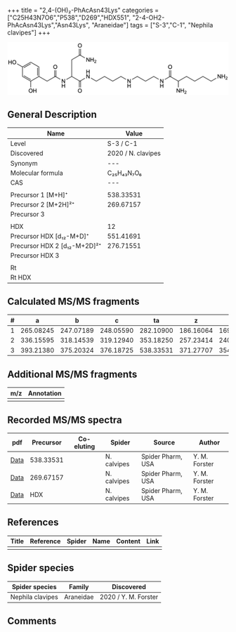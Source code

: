 +++
title = "2,4-(OH)₂-PhAcAsn43Lys"
categories = ["C25H43N7O6","P538","D269","HDX551",
"2-4-OH2-PhAcAsn43Lys","Asn43Lys",
"Araneidae"]
tags = ["S-3","C-1",
"Nephila clavipes"]
+++

![](/img/2-4-OH2-PhAcAsn43Lys.png)

## General Description

| Name                       | Value              |
|----------------------------|--------------------|
| Level                      | S-3 / C-1          |
| Discovered                 | 2020 / N. clavipes |
| Synonym                    | ---                |
| Molecular formula          | C₂₅H₄₃N₇O₆                   |
| CAS                        | ---                |
|                            |                    |
| Precursor 1 [M+H]⁺         | 538.33531                   |
| Precursor 2 [M+2H]²⁺       | 269.67157                   |
| Precursor 3                |                    |
|                            |                    |
| HDX                        | 12                   |
| Precursor HDX   [d₁₂-M+D]⁺   | 551.41691                   |
| Precursor HDX 2 [d₁₂-M+2D]²⁺ | 276.71551                   |
| Precursor HDX 3            |                    |
|                            |                    |
| Rt                         |                    |
| Rt HDX                     |                    |

## Calculated MS/MS fragments

| # | a         | b         | c         | ta        | z         | y         | tz        |
|---|-----------|-----------|-----------|-----------|-----------|-----------|-----------|
| 1 | 265.08245 | 247.07189 | 248.05590 | 282.10900 | 186.16064 | 169.13409 | 203.18719 |
| 2 | 336.15595 | 318.14539 | 319.12940 | 353.18250 | 257.23414 | 240.20759 | 274.26069 |
| 3 | 393.21380 | 375.20324 | 376.18725 | 538.33531 | 371.27707 | 354.25052 | 388.30362 |

## Additional MS/MS fragments

| m/z | Annotation |
|-----|------------|
|     |            |

## Recorded MS/MS spectra

| pdf                                             | Precursor | Co-eluting | Spider      | Source                       | Author        |
|-------------------------------------------------|-----------|------------|-------------|------------------------------|---------------|
| [Data](/pdf/N-clavipes/538_2-4-OH2-PhAcAsn43Lys_Nc.pdf) | 538.33531 |           | N. calvipes | Spider Pharm, USA | Y. M. Forster |
| [Data](/pdf/N-clavipes/538_2-4-OH2-PhAcAsn43Lys_Nc_2.pdf) | 269.67157 |           | N. calvipes | Spider Pharm, USA | Y. M. Forster |
| [Data](/pdf/N-clavipes/538_2-4-OH2-PhAcAsn43Lys_Nc_HDX.pdf) | HDX |           | N. calvipes | Spider Pharm, USA | Y. M. Forster |


## References

| Title | Reference | Spider | Name | Content | Link |
|-------|-----------|--------|------|---------|------|
|       |           |        |      |         |      |

## Spider species

| Spider species     | Family     | Discovered           |
|--------------------|------------|----------------------|
| Nephila clavipes | Araneidae | 2020 / Y. M. Forster |


## Comments